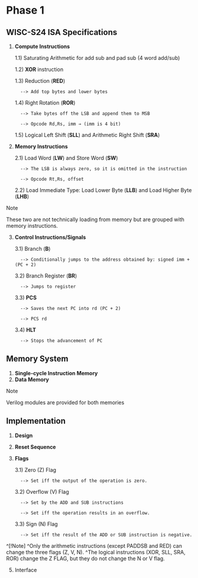 # Phase 1
## WISC-S24 ISA Specifications
1) **Compute Instructions**

    1.1) Saturating Arithmetic for add sub and pad sub (4 word add/sub)

    1.2) **XOR**  instruction
   
    1.3) Reduction (**RED**)

         --> Add top bytes and lower bytes
   
    1.4) Right Rotation (**ROR**)

         --> Take bytes off the LSB and append them to MSB
   
         --> Opcode Rd,Rs, imm → (imm is 4 bit)

    1.5) Logical Left Shift (**SLL**) and Arithmetic Right Shift (**SRA**)
   
2) **Memory Instructions**
   
    2.1) Load Word (**LW**) and Store Word (**SW**)
   
         --> The LSB is always zero, so it is omitted in the instruction

         --> Opcode Rt,Rs, offset
   
    2.2) Load Immediate Type: Load Lower Byte (**LLB**) and Load Higher Byte (**LHB**)
>[!Note]
>These two are not technically loading from memory but are grouped with memory instructions.
   
3) **Control Instructions/Signals**
   
    3.1) Branch (**B**)

         --> Conditionally jumps to the address obtained by: signed imm + (PC + 2)
   
    3.2) Branch Register (**BR**)

         --> Jumps to register
   
    3.3) **PCS**

         --> Saves the next PC into rd (PC + 2)

         --> PCS rd
   
    3.4) **HLT**

         --> Stops the advancement of PC

   
## Memory System   
1) **Single-cycle Instruction Memory**
2) **Data Memory**
>[!Note]
>Verilog modules are provided for both memories

## Implementation
1) **Design**
2) **Reset Sequence**
3) **Flags**

    3.1) Zero (Z) Flag

         --> Set iff the output of the operation is zero.

    3.2) Overflow (V) Flag

         --> Set by the ADD and SUB instructions

         --> Set iff the operation results in an overflow.

    3.3) Sign (N) Flag

         --> Set iff the result of the ADD or SUB instruction is negative.

^[!Note]
^Only the arithmetic instructions (except PADDSB and RED) can change the three flags (Z, V, N).
^The logical instructions (XOR, SLL, SRA, ROR) change the Z FLAG, but they do not change the N or V flag.
   
5) Interface
